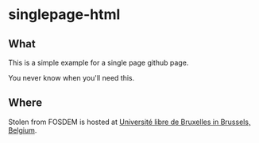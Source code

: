 # singlepage-html

## What

This is a simple example for a single page github page.

You never know when you'll need this.

## Where

Stolen from FOSDEM is hosted at [Université libre de Bruxelles in Brussels,
Belgium](https://fosdem.org/2020/practical/transportation/).
